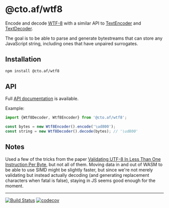 # @cto.af/wtf8

Encode and decode [WTF-8](https://simonsapin.github.io/wtf-8/) with a similar
API to
[TextEncoder](https://developer.mozilla.org/en-US/docs/Web/API/TextEncoder)
and
[TextDecoder](https://developer.mozilla.org/en-US/docs/Web/API/TextDecoder).

The goal is to be able to parse and generate bytestreams that can store any
JavaScript string, including ones that have unpaired surrogates.

## Installation

```sh
npm install @cto.af/wtf8
```

## API

Full [API documentation](http://cto-af.github.io/wtf8/) is available.

Example:

```js
import {Wtf8Decoder, Wtf8Encoder} from '@cto.af/wtf8';

const bytes = new Wtf8Encoder().encode('\ud800');
const string = new Wtf8Decoder().decode(bytes); // '\ud800'
```

## Notes

Used a few of the tricks from the paper
[Validating UTF-8 In Less Than One Instruction Per Byte](https://arxiv.org/pdf/2010.03090),
but not all of them.  Moving data in and out of WASM to be able to use SIMD
might be slightly faster, but since we're not merely validating but instead
actually decoding (and generating replacement characters when fatal is false),
staying in JS seems good enough for the moment.

---
[![Build Status](https://github.com/cto-af/wtf8/workflows/Tests/badge.svg)](https://github.com/cto-af/wtf8/actions?query=workflow%3ATests)
[![codecov](https://codecov.io/gh/cto-af/wtf8/branch/main/graph/badge.svg?token=N7B7YLIDM4)](https://codecov.io/gh/cto-af/wtf8)
